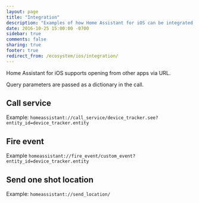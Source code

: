 ```yaml
---
layout: page
title: "Integration"
description: "Examples of how Home Assistant for iOS can be integrated with other apps"
date: 2016-10-25 15:00:00 -0700
sidebar: true
comments: false
sharing: true
footer: true
redirect_from: /ecosystem/ios/integration/
---
```


Home Assistant for iOS supports opening from other apps via URL.

Query parameters are passed as a dictionary in the call.

## Call service
Example: `homeassistant://call_service/device_tracker.see?entity_id=device_tracker.entity`

## Fire event

Example `homeassistant://fire_event/custom_event?entity_id=device_tracker.entity`

## Send one shot location

Example: `homeassistant://send_location/`
